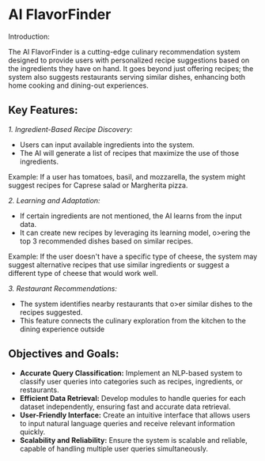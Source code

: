 # AI FlavorFinder

Introduction:

The AI FlavorFinder is a cutting-edge culinary recommendation system designed to provide users with personalized recipe suggestions based on the ingredients they have on hand. It goes beyond just offering recipes; the system also suggests restaurants serving similar dishes, enhancing both home cooking and dining-out experiences.

## Key Features:

_1. Ingredient-Based Recipe Discovery:_
 - Users can input available ingredients into the system.
 - The AI will generate a list of recipes that maximize the use of those ingredients.

Example: If a user has tomatoes, basil, and mozzarella, the system might suggest 
recipes for Caprese salad or Margherita pizza.

_2. Learning and Adaptation:_
 - If certain ingredients are not mentioned, the AI learns from the input data.
 - It can create new recipes by leveraging its learning model, o>ering the top 3 
recommended dishes based on similar recipes.

Example: If the user doesn't have a specific type of cheese, the system may suggest 
alternative recipes that use similar ingredients or suggest a different type of cheese that 
would work well.

_3. Restaurant Recommendations:_
 - The system identifies nearby restaurants that o>er similar dishes to the recipes 
suggested.
 - This feature connects the culinary exploration from the kitchen to the dining experience 
outside


## Objectives and Goals:

- **Accurate Query Classification:** Implement an NLP-based system to classify user queries into categories such as recipes, ingredients, or restaurants.
- **Efficient Data Retrieval:** Develop modules to handle queries for each dataset independently, ensuring fast and accurate data retrieval.
- **User-Friendly Interface:** Create an intuitive interface that allows users to input natural language queries and receive relevant information quickly.
- **Scalability and Reliability:** Ensure the system is scalable and reliable, capable of handling multiple user queries simultaneously.


